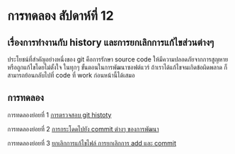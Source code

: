 # การทดลอง สัปดาห์ที่ 12 #
## เรื่องการทำงานกับ history และการยกเลิกการแก้ไขส่วนต่างๆ ##

ประโยชน์ที่สำคัญอย่างหนึ่งของ git คือการรักษา source code  ให้มีความปลอดภัยจากการสูญหายหรือถูกแก้ไขโดยไม่ตั้งใจ
ในทุกๆ ขั้นตอนในการพัฒนาซอฟต์แวร์ ถ้าเราได้แก้ไขจนเกิดข้อผิดพลาด ก็สามารถย้อนกลับไปที่ code ที่ work ก่อนหน้านี้ได้เสมอ


## การทดลอง ##
การทดลองย่อยที่ 1 [การตรวจสอบ git histoty](./Lab12_Topic1_git-history.md)

การทดลองย่อยที่ 2 [การกระโดดไปยัง commit ต่างๆ ของการพัฒนา](./Lab12_Topic2_back-in-time.md)

การทดลองย่อยที่ 3 [ยกเลิกการแก้ไขไฟล์ การยกเลิกการ add และ commit](./Lab12_Topic2_revert-changes.md)
